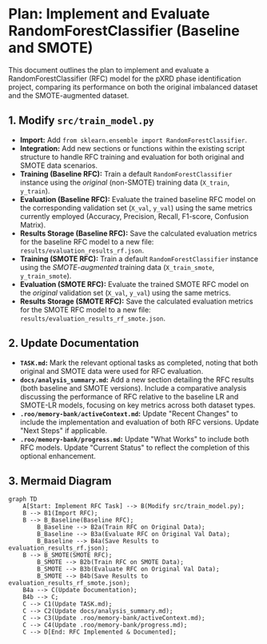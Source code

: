 # Plan: Implement and Evaluate RandomForestClassifier (Baseline and SMOTE)

This document outlines the plan to implement and evaluate a RandomForestClassifier (RFC) model for the pXRD phase identification project, comparing its performance on both the original imbalanced dataset and the SMOTE-augmented dataset.

## 1. Modify `src/train_model.py`

*   **Import:** Add `from sklearn.ensemble import RandomForestClassifier`.
*   **Integration:** Add new sections or functions within the existing script structure to handle RFC training and evaluation for both original and SMOTE data scenarios.
*   **Training (Baseline RFC):** Train a default `RandomForestClassifier` instance using the *original* (non-SMOTE) training data (`X_train`, `y_train`).
*   **Evaluation (Baseline RFC):** Evaluate the trained baseline RFC model on the corresponding validation set (`X_val`, `y_val`) using the same metrics currently employed (Accuracy, Precision, Recall, F1-score, Confusion Matrix).
*   **Results Storage (Baseline RFC):** Save the calculated evaluation metrics for the baseline RFC model to a new file: `results/evaluation_results_rf.json`.
*   **Training (SMOTE RFC):** Train a default `RandomForestClassifier` instance using the *SMOTE-augmented* training data (`X_train_smote`, `y_train_smote`).
*   **Evaluation (SMOTE RFC):** Evaluate the trained SMOTE RFC model on the *original* validation set (`X_val`, `y_val`) using the same metrics.
*   **Results Storage (SMOTE RFC):** Save the calculated evaluation metrics for the SMOTE RFC model to a new file: `results/evaluation_results_rf_smote.json`.

## 2. Update Documentation

*   **`TASK.md`:** Mark the relevant optional tasks as completed, noting that both original and SMOTE data were used for RFC evaluation.
*   **`docs/analysis_summary.md`:** Add a new section detailing the RFC results (both baseline and SMOTE versions). Include a comparative analysis discussing the performance of RFC relative to the baseline LR and SMOTE-LR models, focusing on key metrics across both dataset types.
*   **`.roo/memory-bank/activeContext.md`:** Update "Recent Changes" to include the implementation and evaluation of both RFC versions. Update "Next Steps" if applicable.
*   **`.roo/memory-bank/progress.md`:** Update "What Works" to include both RFC models. Update "Current Status" to reflect the completion of this optional enhancement.

## 3. Mermaid Diagram

```mermaid
graph TD
    A[Start: Implement RFC Task] --> B(Modify src/train_model.py);
    B --> B1(Import RFC);
    B --> B_Baseline(Baseline RFC);
        B_Baseline --> B2a(Train RFC on Original Data);
        B_Baseline --> B3a(Evaluate RFC on Original Val Data);
        B_Baseline --> B4a(Save Results to evaluation_results_rf.json);
    B --> B_SMOTE(SMOTE RFC);
        B_SMOTE --> B2b(Train RFC on SMOTE Data);
        B_SMOTE --> B3b(Evaluate RFC on Original Val Data);
        B_SMOTE --> B4b(Save Results to evaluation_results_rf_smote.json);
    B4a --> C(Update Documentation);
    B4b --> C;
    C --> C1(Update TASK.md);
    C --> C2(Update docs/analysis_summary.md);
    C --> C3(Update .roo/memory-bank/activeContext.md);
    C --> C4(Update .roo/memory-bank/progress.md);
    C --> D[End: RFC Implemented & Documented];